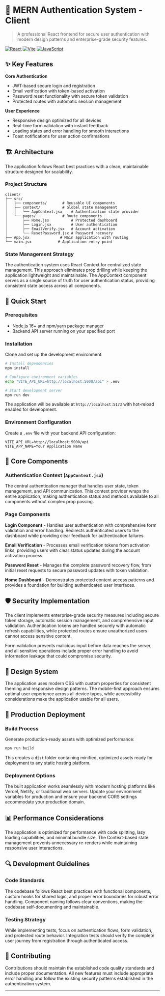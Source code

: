 # 🔐 MERN Authentication System - Client

> A professional React frontend for secure user authentication with modern design patterns and enterprise-grade security features.

[![React](https://img.shields.io/badge/React-18.0+-61DAFB?style=flat&logo=react&logoColor=white)](https://reactjs.org/)
[![Vite](https://img.shields.io/badge/Vite-4.0+-646CFF?style=flat&logo=vite&logoColor=white)](https://vitejs.dev/)
[![JavaScript](https://img.shields.io/badge/JavaScript-ES6+-F7DF1E?style=flat&logo=javascript&logoColor=black)](https://developer.mozilla.org/en-US/docs/Web/JavaScript)

## ✨ Key Features

**Core Authentication**
- JWT-based secure login and registration
- Email verification with token-based activation
- Password reset functionality with secure token validation
- Protected routes with automatic session management

**User Experience**
- Responsive design optimized for all devices
- Real-time form validation with instant feedback
- Loading states and error handling for smooth interactions
- Toast notifications for user action confirmations

## 🏗️ Architecture

The application follows React best practices with a clean, maintainable structure designed for scalability.

### Project Structure
```
client/
├── src/
│   ├── components/       # Reusable UI components
│   ├── context/          # Global state management
│   │   └── AppContext.jsx    # Authentication state provider
│   └── pages/            # Route components
│       ├── Home.jsx          # Protected dashboard
│       ├── Login.jsx         # User authentication
│       ├── EmailVerify.jsx   # Account activation
│       └── ResetPassword.jsx # Password recovery
├── App.jsx              # Main application with routing
└── main.jsx            # Application entry point
```

### State Management Strategy

The authentication system uses React Context for centralized state management. This approach eliminates prop drilling while keeping the application lightweight and maintainable. The AppContext component serves as a single source of truth for user authentication status, providing consistent state access across all components.

## 🚀 Quick Start

### Prerequisites
- Node.js 16+ and npm/yarn package manager
- Backend API server running on your specified port

### Installation

Clone and set up the development environment:

```bash
# Install dependencies
npm install

# Configure environment variables
echo "VITE_API_URL=http://localhost:5000/api" > .env

# Start development server
npm run dev
```

The application will be available at `http://localhost:5173` with hot-reload enabled for development.

### Environment Configuration

Create a `.env` file with your backend API configuration:

```env
VITE_API_URL=http://localhost:5000/api
VITE_APP_NAME=Your Application Name
```

## 🔧 Core Components

### Authentication Context (`AppContext.jsx`)

The central authentication manager that handles user state, token management, and API communication. This context provider wraps the entire application, making authentication status and methods available to all components without complex prop passing.

### Page Components

**Login Component** - Handles user authentication with comprehensive form validation and error handling. Redirects authenticated users to the dashboard while providing clear feedback for authentication failures.

**Email Verification** - Processes email verification tokens from activation links, providing users with clear status updates during the account activation process.

**Password Reset** - Manages the complete password recovery flow, from initial reset requests to secure password updates with token validation.

**Home Dashboard** - Demonstrates protected content access patterns and provides a foundation for building authenticated user interfaces.

## 🛡️ Security Implementation

The client implements enterprise-grade security measures including secure token storage, automatic session management, and comprehensive input validation. Authentication tokens are handled securely with automatic refresh capabilities, while protected routes ensure unauthorized users cannot access sensitive content.

Form validation prevents malicious input before data reaches the server, and all sensitive operations include proper error handling to avoid information leakage that could compromise security.

## 🎨 Design System

The application uses modern CSS with custom properties for consistent theming and responsive design patterns. The mobile-first approach ensures optimal user experience across all device types, while accessibility considerations make the application usable for all users.

## 🚢 Production Deployment

### Build Process

Generate production-ready assets with optimized performance:

```bash
npm run build
```

This creates a `dist` folder containing minified, optimized assets ready for deployment to any static hosting platform.

### Deployment Options

The built application works seamlessly with modern hosting platforms like Vercel, Netlify, or traditional web servers. Update your environment variables for production and ensure your backend CORS settings accommodate your production domain.

## 📊 Performance Considerations

The application is optimized for performance with code splitting, lazy loading capabilities, and minimal bundle size. The Context-based state management prevents unnecessary re-renders while maintaining responsive user interactions.

## 🔍 Development Guidelines

### Code Standards

The codebase follows React best practices with functional components, custom hooks for shared logic, and proper error boundaries for robust error handling. Component naming follows clear conventions, making the codebase self-documenting and maintainable.

### Testing Strategy

While implementing tests, focus on authentication flows, form validation, and protected route behavior. Integration tests should verify the complete user journey from registration through authenticated access.

## 🤝 Contributing

Contributions should maintain the established code quality standards and include proper documentation. All new features must include appropriate error handling and follow the existing security patterns established in the authentication system.

---
